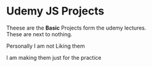 # Udemy JS Projects
Theese are the **Basic** Projects form the udemy lectures.<br>
These are next to nothing.

Personally I am not Liking them

I am making them just for the practice